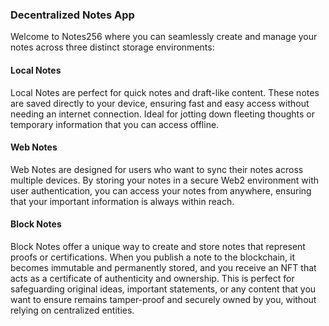 ### Decentralized Notes App

Welcome to Notes256 where you can seamlessly create and manage your notes across three distinct storage environments:

#### Local Notes
Local Notes are perfect for quick notes and draft-like content. These notes are saved directly to your device, ensuring fast and easy access without needing an internet connection. Ideal for jotting down fleeting thoughts or temporary information that you can access offline.

#### Web Notes
Web Notes are designed for users who want to sync their notes across multiple devices. By storing your notes in a secure Web2 environment with user authentication, you can access your notes from anywhere, ensuring that your important information is always within reach.

#### Block Notes
Block Notes offer a unique way to create and store notes that represent proofs or certifications. When you publish a note to the blockchain, it becomes immutable and permanently stored, and you receive an NFT that acts as a certificate of authenticity and ownership. This is perfect for safeguarding original ideas, important statements, or any content that you want to ensure remains tamper-proof and securely owned by you, without relying on centralized entities.